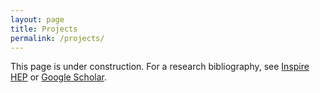 ```yaml
---
layout: page
title: Projects
permalink: /projects/
---
```


This page is under construction.
For a research bibliography, see
[Inspire HEP](https://inspirehep.net/authors/1868975) or
[Google Scholar](https://scholar.google.com/citations?user=WAgYEwYAAAAJ&hl=en).
